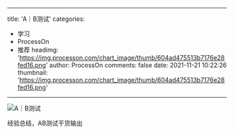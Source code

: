 
---
title: 'A｜B测试'
categories: 
 - 学习
 - ProcessOn
 - 推荐
headimg: 'https://img.processon.com/chart_image/thumb/604ad475513b7176e28fed16.png'
author: ProcessOn
comments: false
date: 2021-11-21 10:22:26
thumbnail: 'https://img.processon.com/chart_image/thumb/604ad475513b7176e28fed16.png'
---

<div>   
<img class="thumb" alt="A｜B测试" src="https://img.processon.com/chart_image/thumb/604ad475513b7176e28fed16.png" referrerpolicy="no-referrer">
<p>经验总结，AB测试干货输出</p>  
</div>
            